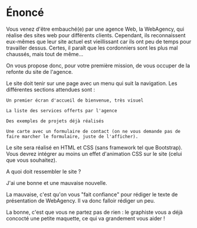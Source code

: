 # Énoncé

Vous venez d'être embauché(e) par une agence Web, la WebAgency, qui réalise des sites web pour différents clients. 
Cependant, ils reconnaissent eux-mêmes que leur site actuel est vieillissant car ils ont peu de temps pour travailler dessus. 
Certes, il paraît que les cordonniers sont les plus mal chaussés, mais tout de même...

On vous propose donc, pour votre première mission, de vous occuper de la refonte du site de l'agence.

Le site doit tenir sur une page avec un menu qui suit la navigation. Les différentes sections attendues sont :

    Un premier écran d'accueil de bienvenue, très visuel

    La liste des services offerts par l'agence

    Des exemples de projets déjà réalisés

    Une carte avec un formulaire de contact (on ne vous demande pas de faire marcher le formulaire, juste de l'afficher).

Le site sera réalisé en HTML et CSS (sans framework tel que Bootstrap).
Vous devrez intégrer au moins un effet d'animation CSS sur le site (celui que vous souhaitez).

A quoi doit ressembler le site ?

J'ai une bonne et une mauvaise nouvelle.

La mauvaise, c'est qu'on vous "fait confiance" pour rédiger le texte de présentation de WebAgency. 
Il va donc falloir rédiger un peu.

La bonne, c'est que vous ne partez pas de rien : le graphiste vous a déjà concocté une petite maquette, 
ce qui va grandement vous aider !